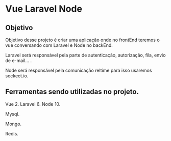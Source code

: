 # Vue Laravel Node

## Objetivo
Objetivo desse projeto é criar uma aplicação onde no frontEnd teremos o vue conversando com Laravel e Node no backEnd.

Laravel será responsável pela parte de autenticação, autorização, fila, envio de e-mail... .

Node será responsável pela comunicação reltime para isso usaremos sockect.io.

## Ferramentas sendo utilizadas no projeto.
Vue 2.
Laravel 6.
Node 10.

Mysql.

Mongo.

Redis.
